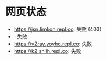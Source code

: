 # 网页状态
- https://jsn.limkon.repl.co: 失败 (403)
- : 失败
- https://v2ray.yoyho.repl.co: 失败
- https://k2.shilh.repl.co: 失败
